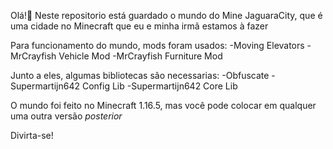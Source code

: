 Olá!👋
Neste repositorio está guardado o mundo do Mine JaguaraCity, que é uma cidade no Minecraft que eu e minha irmã estamos à fazer

Para funcionamento do mundo, mods foram usados:
-Moving Elevators
-MrCrayfish Vehicle Mod
-MrCrayfish Furniture Mod

Junto a eles, algumas bibliotecas são necessarias:
-Obfuscate
-Supermartijn642 Config Lib 
-Supermartijn642 Core Lib

O mundo foi feito no Minecraft 1.16.5, mas você pode colocar em qualquer uma outra versão *posterior*

Divirta-se!